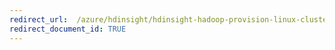 ```yaml
---
redirect_url:  /azure/hdinsight/hdinsight-hadoop-provision-linux-clusters
redirect_document_id: TRUE 
---
```

